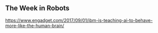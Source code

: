 ## The Week in Robots

https://www.engadget.com/2017/09/01/ibm-is-teaching-ai-to-behave-more-like-the-human-brain/
